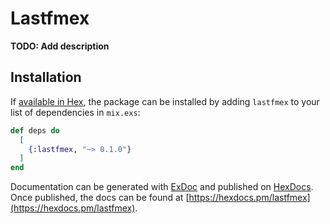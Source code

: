 # Lastfmex

**TODO: Add description**

## Installation

If [available in Hex](https://hex.pm/docs/publish), the package can be installed
by adding `lastfmex` to your list of dependencies in `mix.exs`:

```elixir
def deps do
  [
    {:lastfmex, "~> 0.1.0"}
  ]
end
```

Documentation can be generated with [ExDoc](https://github.com/elixir-lang/ex_doc)
and published on [HexDocs](https://hexdocs.pm). Once published, the docs can
be found at [https://hexdocs.pm/lastfmex](https://hexdocs.pm/lastfmex).

